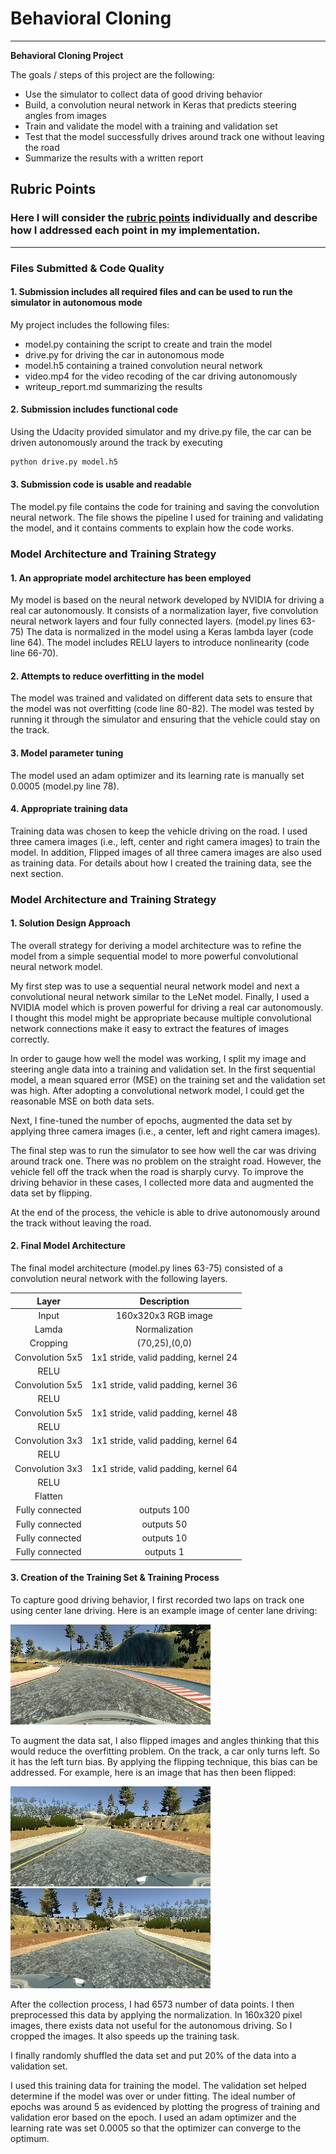 # **Behavioral Cloning**

---

**Behavioral Cloning Project**

The goals / steps of this project are the following:
* Use the simulator to collect data of good driving behavior
* Build, a convolution neural network in Keras that predicts steering angles from images
* Train and validate the model with a training and validation set
* Test that the model successfully drives around track one without leaving the road
* Summarize the results with a written report


[//]: # (Image References)

[image1]: ./my-examples/center_lane.jpg "Center Lane Driving"
[image2]: ./my-examples/normal.jpg "Normal Image"
[image3]: ./my-examples/flipped.jpg "Flipped Image"

## Rubric Points
### Here I will consider the [rubric points](https://review.udacity.com/#!/rubrics/432/view) individually and describe how I addressed each point in my implementation.  

---
### Files Submitted & Code Quality

#### 1. Submission includes all required files and can be used to run the simulator in autonomous mode

My project includes the following files:
* model.py containing the script to create and train the model
* drive.py for driving the car in autonomous mode
* model.h5 containing a trained convolution neural network
* video.mp4 for the video recoding of the car driving autonomously
* writeup_report.md  summarizing the results

#### 2. Submission includes functional code
Using the Udacity provided simulator and my drive.py file, the car can be driven autonomously around the track by executing
```sh
python drive.py model.h5
```

#### 3. Submission code is usable and readable

The model.py file contains the code for training and saving the convolution neural network. The file shows the pipeline I used for training and validating the model, and it contains comments to explain how the code works.

### Model Architecture and Training Strategy

#### 1. An appropriate model architecture has been employed

My model is based on the neural network developed by NVIDIA for driving a real car autonomously. It consists of a normalization layer, five convolution neural network layers  and four fully connected layers. (model.py lines 63-75)
The data is normalized in the model using a Keras lambda layer (code line 64). The model includes RELU layers to introduce nonlinearity (code line 66-70).

#### 2. Attempts to reduce overfitting in the model

The model was trained and validated on different data sets to ensure that the model was not overfitting (code line 80-82). The model was tested by running it through the simulator and ensuring that the vehicle could stay on the track.

#### 3. Model parameter tuning

The model used an adam optimizer and its learning rate is manually set 0.0005 (model.py line 78).

#### 4. Appropriate training data

Training data was chosen to keep the vehicle driving on the road. I used three camera images (i.e., left, center and right camera images) to train the model. In addition, Flipped images of all three camera images are also used as training data.
For details about how I created the training data, see the next section.

### Model Architecture and Training Strategy

#### 1. Solution Design Approach

The overall strategy for deriving a model architecture was to refine the model from a simple sequential model to more powerful convolutional neural network model.

My first step was to use a sequential neural network model and next a convolutional neural network similar to the LeNet model. Finally, I used a NVIDIA model which is proven powerful for driving a real car autonomously. I thought this model might be appropriate because multiple convolutional network connections make it easy to extract the features of images correctly.

In order to gauge how well the model was working, I split my image and steering angle data into a training and validation set. In the first sequential model, a mean squared error (MSE) on the training set and the validation set was high. After adopting a convolutional network model, I could get the reasonable MSE on both data sets.

Next, I fine-tuned the number of epochs, augmented the data set by applying three camera images (i.e., a center, left and right camera images).

The final step was to run the simulator to see how well the car was driving around track one. There was no problem on the straight road. However, the vehicle fell off the track when the road is sharply curvy. To improve the driving behavior in these cases, I collected more data and augmented the data set by flipping.

At the end of the process, the vehicle is able to drive autonomously around the track without leaving the road.

#### 2. Final Model Architecture

The final model architecture (model.py lines 63-75) consisted of a convolution neural network with the following layers.

| Layer           		|     Description	        					                 |
|:-------------------:|:--------------------------------------------------:|
| Input            		| 160x320x3 RGB image   							|
| Lamda               | Normalization |
| Cropping            | (70,25),(0,0) |
| Convolution 5x5    	| 1x1 stride, valid padding, kernel 24 |
| RELU				       	|												|
| Convolution 5x5     | 1x1 stride, valid padding, kernel 36 |
| RELU                | |
| Convolution 5x5     | 1x1 stride, valid padding, kernel 48 |
| RELU                | |
| Convolution 3x3     | 1x1 stride, valid padding, kernel 64 |
| RELU                | |
| Convolution 3x3     | 1x1 stride, valid padding, kernel 64 |
| RELU                | |
| Flatten             | |
| Fully connected    	| outputs 100|
| Fully connected     | outputs 50 |
| Fully connected     | outputs 10 |
| Fully connected     | outputs 1 |

#### 3. Creation of the Training Set & Training Process

To capture good driving behavior, I first recorded two laps on track one using center lane driving. Here is an example image of center lane driving:

![alt text][image1]

To augment the data sat, I also flipped images and angles thinking that this would reduce the overfitting problem. On the track, a car only turns left. So it has the left turn bias. By applying the flipping technique, this bias can be addressed. For example, here is an image that has then been flipped:

![alt text][image2]
![alt text][image3]

After the collection process, I had 6573 number of data points. I then preprocessed this data by applying the normalization. In 160x320 pixel images, there exists data not useful for the autonomous driving. So I cropped the images. It also speeds up the training task.

I finally randomly shuffled the data set and put 20% of the data into a validation set.

I used this training data for training the model. The validation set helped determine if the model was over or under fitting. The ideal number of epochs was around 5 as evidenced by plotting the progress of training and validation eror based on the epoch. I used an adam optimizer and the learning rate was set 0.0005 so that the optimizer can converge to the optimum.
